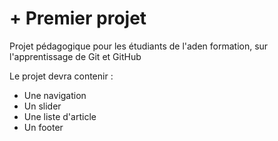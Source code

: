 # + Premier projet

Projet pédagogique pour les étudiants de l'aden formation, sur l'apprentissage de Git et GitHub

Le projet devra contenir :
- Une navigation
- Un slider
- Une liste d'article
- Un footer